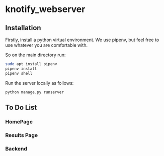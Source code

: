 # knotify_webserver

## Installation

Firstly, install a python virtual environment. We use pipenv, but feel free to use whatever you are comfortable with.

So on the main directory run:
```bash
sudo apt install pipenv
pipenv install
pipenv shell
```

Run the server locally as follows:
```
python manage.py runserver
```



## To Do List

### HomePage

### Results Page

### Backend